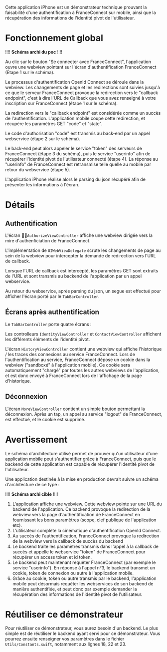 Cette application iPhone est un démonstrateur technique prouvant la faisabilité d'une authentification à FranceConnect sur mobile, ainsi que la récupération des informations de l'identité pivot de l'utilisateur.

# Fonctionnement global

!!!! **Schéma archi du poc** !!!!

Au clic sur le bouton "Se connecter avec FranceConnect", l'application ouvre une webview pointant sur l'écran d'authentification FranceConnect (Étape 1 sur le schéma).

Le processus d'authentification OpenId Connect se déroule dans la webview. Les changements de page et les redirections sont suivies jusqu'à ce que le serveur FranceConnect provoque la redirection vers le "callback endpoint", c'est à dire l'URL de Callback que vous avez renseigné à votre inscription sur FranceConnect (étape 1 sur le schéma).

La redirection vers le "callback endpoint" est considérée comme un succès de l'authentification. L'application mobile coupe cette redirection, et récupère les paramètres GET "code" et "state".

Le code d'authorisation "code" est transmis au back-end par un appel webservice (étape 2 sur le schéma).

Le back-end peut alors appeler le service "token" des serveurs de FranceConnect (étape 3 du schéma), puis le service "userinfo" afin de récupérer l'identité pivot de l'utilisateur connecté (étape 4). La réponse au "userinfo" de FranceConnect est retransmise telle quelle au mobile par retour du webservice (étape 5).

L'application iPhone réalise alors le parsing du json récupéré afin de présenter les informations à l'écran.

# Détails
## Authentification
L'écran `AuthorizeViewController` affiche une webview dirigée vers la mire d'authenficiation de FranceConnect.

L'implémentation de `UIWebViewDelegate` scrute les changements de page au sein de la webview pour intercepter la demande de redirection vers l'URL de callback.

Lorsque l'URL de callback est intercepté, les paramètres GET sont extraits de l'URL et sont transmis au backend de l'application par un appel webservice.

Au retour du webservice, après parsing du json, un segue est effectué pour afficher l'écran porté par le `TabBarController`.

## Écrans après authentification
Le `TabBarController` porte quatre écrans :

Les controlleurs `IdentityViewController` et `ContactViewController` affichent les différents éléments de l'identité pivot.

L'écran `HistoryViewController` contient une webview qui affiche l'historique / les traces des connexions au service FranceConnect. Lors de l'authentification au service, FranceConnect dépose un cookie dans la webview ("sandboxé" à l'application mobile). Ce cookie sera automatiquement "chargé" par toutes les autres webviews de l'application, et est donc envoyé à FranceConnect lors de l'affichage de la page d'historique.

## Déconnexion
L'écran `MoreViewController` contient un simple bouton permettant la déconnexion. Après un tap, un appel au service "logout" de FranceConnect, est effectué, et le cookie est supprimé.

# Avertissement
Le schéma d'architecture utilisé permet de prouver qu'un utilisateur d'une application mobile peut s'authentifier grâce à FranceConnect, puis que le backend de cette application est capable de récupérer l'identité pivot de l'utilisateur.

Une application destinée à la mise en production devrait suivre un schéma d'architecture de ce type :

!!!! **Schéma archi cible** !!!!

1. L'application affiche une webview. Cette webview pointe sur une URL du backend de l'application. Ce backend provoque la redirection de la webview vers la page d'authentification de FranceConnect en fournissant les bons paramètres (scope, clef publique de l'application etc).
2. L'utilisateur complète la cinématique d'authentification OpenId Connect.
3. Au succès de l'authentification, FranceConnect provoque la redirection de la webview vers la callback de succès du backend
4. Le backend traite les paramètres transmis dans l'appel à la callback de succès et appelle le webservice "token" de FranceConnect pour récupérer un access token et id token.
5. Le backend peut maintenant requêter FranceConnect (par exemple le service "userinfo"). En réponse à l'appel n°3, le backend transmet un cookie, token de connexion ou autre à l'application mobile.
6. Grâce au cookie, token ou autre transmis par le backend, l'application mobile peut désormais requêter les webservices de son backend de manière authentifiée, et peut donc par exemple demander la récupération des informations de l'identité pivot de l'utilisateur.

# Réutiliser ce démonstrateur
Pour réutiliser ce démonstrateur, vous aurez besoin d'un backend. Le plus simple est de réutiliser le backend ayant servi pour ce démonstrateur. Vous pourrez ensuite renseigner vos paramètres dans le fichier `Utils/Constants.swift`, notamment aux lignes 18, 22 et 23.